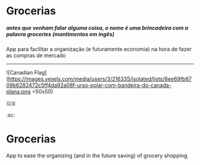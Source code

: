 # Grocerias
##### antes que venham falar alguma coisa, o nome é uma brincadeira com a palavra *groceries* (mantimentos em ingês)
App para facilitar a organização (e futuramente economia) na hora de fazer as compras de mercado


---
![Canadian Flag](https://images.vexels.com/media/users/3/216335/isolated/lists/8ee69fb6709b6282472c5ff4da92a08f-urso-polar-com-bandeira-do-canada-plana.png  =50x50)

:uk:

:sc:

# Grocerias
App to ease the organizing (and in the future saving) of grocery shopping.